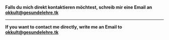 ﻿<!--t WARNUNG vor Zauberei/Spiritismus/Okkultismus! t-->
<!--d  d-->


**Falls du mich direkt kontaktieren möchtest, schreib mir eine Email an [okkult@gesundelehre.tk](mailto:admin@gesundelehre.tk?subject=Nachricht%20von%20gesundelehre.tk)**

- - -

**If you want to contact me directly, write me an Email to [okkult@gesundelehre.tk](mailto:admin@gesundelehre.tk?subject=Message%20from%20gesundelehre.tk)**